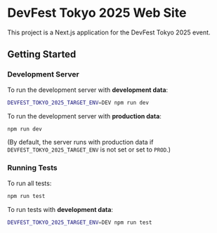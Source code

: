 # DevFest Tokyo 2025 Web Site

This project is a Next.js application for the DevFest Tokyo 2025 event.

## Getting Started

### Development Server

To run the development server with **development data**:

```bash
DEVFEST_TOKYO_2025_TARGET_ENV=DEV npm run dev
```

To run the development server with **production data**:

```bash
npm run dev
```

(By default, the server runs with production data if `DEVFEST_TOKYO_2025_TARGET_ENV` is not set or set to `PROD`.)

### Running Tests

To run all tests:

```bash
npm run test
```

To run tests with **development data**:

```bash
DEVFEST_TOKYO_2025_TARGET_ENV=DEV npm run test
```
